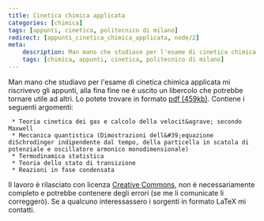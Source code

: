 ```yaml
---
title: Cinetica chimica applicata
categories: [chimica]
tags: [appunti, cinetica, politecnico di milano]
redirect: [appunti_cinetica_chimica_applicata, node/2]
meta:
    description: Man mano che studiavo per l'esame di cinetica chimica applicata mi riscrivevo gli appunti, alla fina fine ne è uscito un libercolo che potrebbe tornare utile ad altri.
    tags: [chimica, appunti, cinetica, politecnico di milano]
---
```

Man mano che studiavo per l&#39;esame di cinetica chimica applicata mi riscrivevo gli appunti, alla fina fine ne &egrave; uscito un libercolo che potrebbe tornare utile ad altri. Lo potete trovare in formato <a href="/files/2/Cinetica.pdf">pdf (459kb)</a><!--break-->. Contiene i seguenti argomenti:

	 * Teoria cinetica dei gas e calcolo della velocit&agrave; secondo Maxwell
	 * Meccanica quantistica (Dimostrazioni dell&#39;equazione diSchrodinger indipendente dal tempo, della particella in scatola di potenziale e oscillatore armonico monodimensionale)
	 * Termodinamica statistica
	 * Teoria dello stato di transizione
	 * Reazioni in fase condensata

Il lavoro &egrave; rilasciato con licenza <a href="http://www.creativecommons.org">Creative Commons</a>, non &egrave; necessariamente completo e potrebbe contenere degli errori (se me li comunicate li corregger&ograve;). Se a qualcuno interessassero i sorgenti in formato LaTeX mi contatti.
